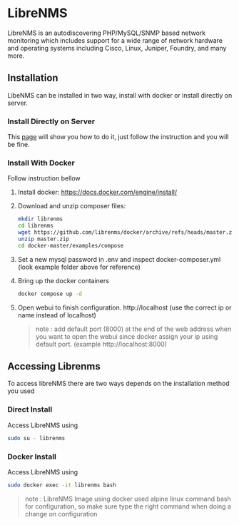 # LibreNMS

LibreNMS is an autodiscovering PHP/MySQL/SNMP based network monitoring which includes support for a wide range of network hardware and operating systems including Cisco, Linux, Juniper, Foundry, and many more.

## Installation

LibeNMS can be installed in two way, install with docker or install directly on server.

### Install Directly on Server

This [page](https://docs.librenms.org/Installation/Install-LibreNMS/) will show you how to do it, just follow the instruction and you will be fine.

### Install With Docker

Follow instruction bellow

1. Install docker: https://docs.docker.com/engine/install/
2. Download and unzip composer files:

   ```bash
   mkdir librenms
   cd librenms
   wget https://github.com/librenms/docker/archive/refs/heads/master.zip
   unzip master.zip
   cd docker-master/examples/compose
   ```
4. Set a new mysql password in .env and inspect docker-composer.yml (look example folder above for reference)
5. Bring up the docker containers

   ```bash
   docker compose up -d
   ```
7. Open webui to finish configuration. http://localhost (use the correct ip or name instead of localhost)
   > note : add default port (8000) at the end of the web address when you want to open the webui since docker assign your ip using default port. (example http://localhost:8000)

## Accessing Librenms

To access libreNMS there are two ways depends on the installation method you used

### Direct Install

Access LibreNMS using

```bash
sudo su - librenms
```

### Docker Install

Access LibreNMS using 

```bash
sudo docker exec -it librenms bash
```
> note : LibreNMS Image using docker used alpine linux command bash for configuration, so make sure type the right command when doing a change on configuration

## 
